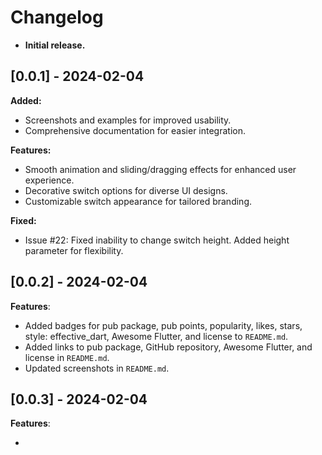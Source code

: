 # Changelog

* **Initial release.**

## [0.0.1] - 2024-02-04

**Added:**

* Screenshots and examples for improved usability.
* Comprehensive documentation for easier integration.

**Features:**

* Smooth animation and sliding/dragging effects for enhanced user experience.
* Decorative switch options for diverse UI designs.
* Customizable switch appearance for tailored branding.

**Fixed:**

* Issue #22: Fixed inability to change switch height. Added height parameter for flexibility.

## [0.0.2] - 2024-02-04

**Features**:

* Added badges for pub package, pub points, popularity, likes, stars, style: effective_dart, Awesome Flutter, and license to `README.md`.
* Added links to pub package, GitHub repository, Awesome Flutter, and license in `README.md`.
* Updated screenshots in `README.md`.

## [0.0.3] - 2024-02-04

**Features**:

* 